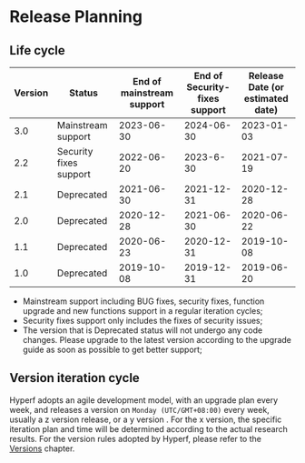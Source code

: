 # Release Planning

## Life cycle

| Version | Status                 | End of mainstream support | End of Security-fixes support | Release Date (or estimated date) |
| ------- |------------------------|---------------------------|-------------------------------|----------------------------------|
| 3.0  | Mainstream support     | 2023-06-30                | 2024-06-30                    | 2023-01-03                       |
| 2.2  | Security fixes support | 2022-06-20                | 2023-6-30                     | 2021-07-19                       |
| 2.1  | Deprecated             | 2021-06-30                | 2021-12-31                    | 2020-12-28                       |
| 2.0  | Deprecated             | 2020-12-28                | 2021-06-30                    | 2020-06-22                       |
| 1.1  | Deprecated             | 2020-06-23                | 2020-12-31                    | 2019-10-08                       |
| 1.0  | Deprecated             | 2019-10-08                | 2019-12-31                    | 2019-06-20                       |

* Mainstream support including BUG fixes, security fixes, function upgrade and new functions support in a regular iteration cycles;
* Security fixes support only includes the fixes of security issues;
* The version that is Deprecated status will not undergo any code changes. Please upgrade to the latest version according to the upgrade guide as soon as possible to get better support;


## Version iteration cycle

Hyperf adopts an agile development model, with an upgrade plan every week, and releases a version on `Monday (UTC/GMT+08:00)` every week, usually a z version release, or a y version . For the x version, the specific iteration plan and time will be determined according to the actual research results.
For the version rules adopted by Hyperf, please refer to the [Versions](en/versions.md) chapter.
